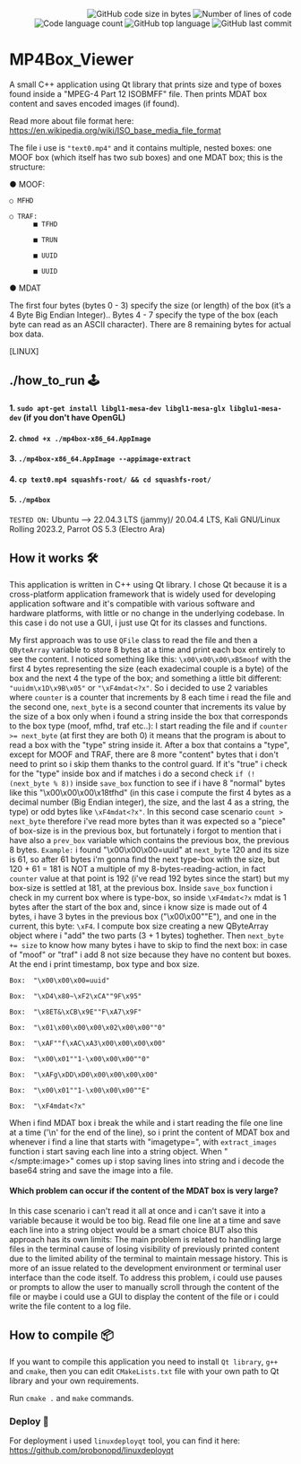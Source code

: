 
<p align="right">
	<img alt="GitHub code size in bytes" src="https://img.shields.io/github/languages/code-size/jblackiex/MP4Box_Viewer?color=lightblue" />
	<img alt="Number of lines of code" src="https://img.shields.io/tokei/lines/github/jblackiex/MP4Box_Viewer?color=critical" />
	<img alt="Code language count" src="https://img.shields.io/github/languages/count/jblackiex/MP4Box_Viewer?color=yellow" />
	<img alt="GitHub top language" src="https://img.shields.io/github/languages/top/jblackiex/MP4Box_Viewer?color=black" />
	<img alt="GitHub last commit" src="https://img.shields.io/github/last-commit/jblackiex/MP4Box_Viewer?color=green" />
</p>


# MP4Box_Viewer
A small C++ application using Qt library that prints size and type of boxes found inside a "MPEG-4 Part 12 ISOBMFF" file. Then prints MDAT box content and saves encoded images (if found).

Read more about file format here: https://en.wikipedia.org/wiki/ISO_base_media_file_format

The file i use is ```"text0.mp4"``` and it contains multiple, nested boxes: one MOOF box (which itself has two sub
boxes) and one MDAT box; this is the structure:

● MOOF:

    ○ MFHD
    
    ○ TRAF:
          ■ TFHD
          
          ■ TRUN
          
          ■ UUID
          
          ■ UUID
● MDAT

The first four bytes (bytes 0 - 3) specify the size (or length) of the box (it’s a 4 Byte Big Endian
Integer).. Bytes 4 - 7 specify the type of the box (each byte can read as an ASCII character). There are 8 remaining bytes for actual box data.


[LINUX]

## ./how_to_run 🕹️

#### 1. ```sudo apt-get install libgl1-mesa-dev libgl1-mesa-glx libglu1-mesa-dev``` (if you don't have OpenGL)

#### 2. ```chmod +x ./mp4box-x86_64.AppImage```

#### 3. ```./mp4box-x86_64.AppImage --appimage-extract```

#### 4. ```cp text0.mp4 squashfs-root/ && cd squashfs-root/```

#### 5. ```./mp4box```

```TESTED ON:``` Ubuntu --> 22.04.3 LTS (jammy)/ 20.04.4 LTS, Kali GNU/Linux Rolling 2023.2, Parrot OS 5.3 (Electro Ara)

## How it works 🛠️

This application is written in C++ using Qt library. I chose Qt because it is a cross-platform application framework that is widely used for developing application software and it's compatible with various software and hardware platforms, with little or no change in the underlying codebase. In this case i do not use a GUI, i just use Qt for its classes and functions.

My first approach was to use ```QFile``` class to read the file and then a ```QByteArray``` variable to store 8 bytes at a time and print each box entirely to see the content. I noticed something like this: ```\x00\x00\x00\xB5moof``` with the first 4 bytes representing the size (each exadecimal couple is a byte) of the box and the next 4 the type of the box; and something a little bit different: ```"uuidm\x1D\x9B\x05"``` or ```"\xF4mdat<?x"```. So i decided to use 2 variables where ```counter``` is a counter that increments by 8 each time i read the file and the second one, ```next_byte``` is a second counter that increments its value by the size of a box only when i found a string inside the box that corresponds to the box type (moof, mfhd, traf etc..): I start reading the file and if ```counter >= next_byte``` (at first they are both 0) it means that the program is about to read a box with the "type" string inside it. After a box that contains a "type", except for MOOF and TRAF, there are 8 more "content" bytes that i don't need to print so i skip them thanks to the control guard. If it's "true" i check for the "type" inside box and if matches i do a second check ```if (!(next_byte % 8))``` inside ```save_box``` function to see if i have 8 "normal" bytes like this "\x00\x00\x00\x18tfhd" (in this case i compute the first 4 bytes as a decimal number (Big Endian integer), the size, and the last 4 as a string, the type) or odd bytes like ```\xF4mdat<?x"```. In this second case scenario ```count > next_byte``` therefore i've read more bytes than it was expected so a "piece" of box-size is in the previous box, but fortunately i forgot to mention that i have also a ```prev_box``` variable which contains the previous box, the previous 8 bytes. 
```Example:``` i found "\x00\x00\x00=uuid" at ```next_byte``` 120 and its size is 61, so after 61 bytes i'm gonna find the next type-box with the size, but 120 + 61 = 181 is NOT a multiple of my 8-bytes-reading-action, in fact ```counter``` value at that point is 192 (i've read 192 bytes since the start) but my box-size is settled at 181, at the previous box. Inside ```save_box``` function i check in my current box where is type-box, so inside ```\xF4mdat<?x``` mdat is 1 bytes after the start of the box and, since i know size is made out of 4 bytes, i have 3 bytes in the previous box ("\x00\x00""E"), and one in the current, this byte: ```\xF4```. I compute box size creating a new QByteArray object where i "add" the two parts (3 + 1 bytes) toghether. Then ```next_byte += size``` to know how many bytes i have to skip to find the next box: in case of "moof" or "traf" i add 8 not size because they have no content but boxes. At the end i print timestamp, box type and box size.


```Box:  "\x00\x00\x00=uuid"```

```Box:  "\xD4\x80~\xF2\xCA""9F\x95"```

```Box:  "\x8ET&\xCB\x9E""F\xA7\x9F"```

```Box:  "\x01\x00\x00\x00\x02\x00\x00""0"```

```Box:  "\xAF""f\xAC\xA3\x00\x00\x00\x00"```

```Box:  "\x00\x01""1-\x00\x00\x00""0"```

```Box:  "\xAFg\xDD\xD0\x00\x00\x00\x00"```

```Box:  "\x00\x01""1-\x00\x00\x00""E"```

```Box:  "\xF4mdat<?x"```

When i find MDAT box i break the while and i start reading the file one line at a time ('\n' for the end of the line), so i print the content of MDAT box and whenever i find a line that starts with "imagetype=", with ```extract_images``` function i start saving each line into a string object. When "</smpte:image>" comes up i stop saving lines into string and i decode the base64 string and save the image into a file.

#### Which problem can occur if the content of the MDAT box is very large?

In this case scenario i can't read it all at once and i can't save it into a variable because it would be too big. Read file one line at a time and save each line into a string object would be a smart choice BUT also this approach has its own limits: The main problem is related to handling large files in the terminal cause of losing visibility of previously printed content due to the limited ability of the terminal to maintain message history. This is more of an issue related to the development environment or terminal user interface than the code itself. To address this problem, i could use pauses or prompts to allow the user to manually scroll through the content of the file or maybe i could use a GUI to display the content of the file or i could write the file content to a log file.

## How to compile 📦

If you want to compile this application you need to install ```Qt library```, ```g++``` and ```cmake```, then you can edit ```CMakeLists.txt``` file with your own path to Qt library and your own requirements.

Run ```cmake .``` and ```make``` commands.

### Deploy 🚀

For deployment i used ```linuxdeployqt``` tool, you can find it here: 
https://github.com/probonopd/linuxdeployqt
